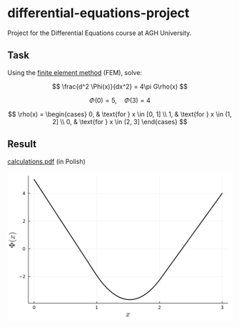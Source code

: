 # differential-equations-project

Project for the Differential Equations course at AGH University.

## Task

Using the [finite element method](https://en.wikipedia.org/wiki/Finite_element_method) (FEM), solve:

$$ \frac{d^2 \Phi(x)}{dx^2} = 4\pi G\rho(x) $$

$$ \Phi(0) = 5, \quad \Phi(3) = 4 $$

$$ \rho(x) = \begin{cases}
        0, & \text{for } x \in [0, 1] \\
        1, & \text{for } x \in (1, 2] \\
        0, & \text{for } x \in (2, 3]
    \end{cases} $$

## Result

[calculations.pdf](calculations/calucations.pdf) (in Polish)

<img src="imgs/plot.png" alt="plot of Phi function" width="600px"/>
